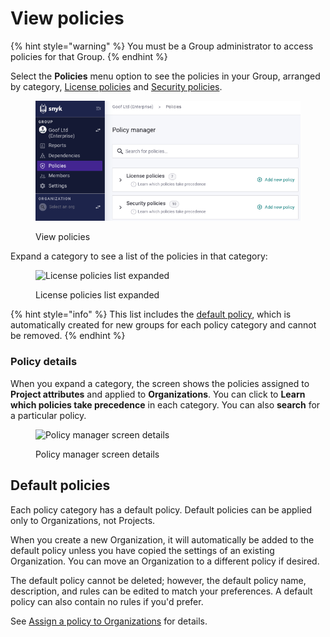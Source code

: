 # View policies

{% hint style="warning" %}
You must be a Group administrator to access policies for that Group.
{% endhint %}

Select the **Policies** menu option to see the policies in your Group, arranged by category, [License policies](license-policies/) and [Security policies](security-policies/).

<div align="left">

<figure><img src="../../.gitbook/assets/Policies-menu.png" alt="View policies"><figcaption><p>View policies</p></figcaption></figure>

</div>

Expand a category to see a list of the policies in that category:

<figure><img src="../../.gitbook/assets/snyk-policy-manager.png" alt="License policies list expanded"><figcaption><p>License policies list expanded</p></figcaption></figure>

{% hint style="info" %}
This list includes the [default policy](view-policies.md#default-policies), which is automatically created for new groups for each policy category and cannot be removed.
{% endhint %}

### Policy details

When you expand a category, the screen shows the policies assigned to **Project attributes** and applied to **Organizations**. You can click to **Learn which policies take precedence** in each category. You can also **search** for a particular policy.

<figure><img src="../../.gitbook/assets/screenshot_2021-03-26_at_11.04.50_am.png" alt="Policy manager screen details"><figcaption><p>Policy manager screen details</p></figcaption></figure>

## Default policies

Each policy category has a default policy. Default policies can be applied only to Organizations, not Projects.

When you create a new Organization, it will automatically be added to the default policy unless you have copied the settings of an existing Organization. You can move an Organization to a different policy if desired.

The default policy cannot be deleted; however, the default policy name, description, and rules can be edited to match your preferences. A default policy can also contain no rules if you'd prefer.

See [Assign a policy to Organizations](assign-a-policy-to-an-organization.md) for details.
